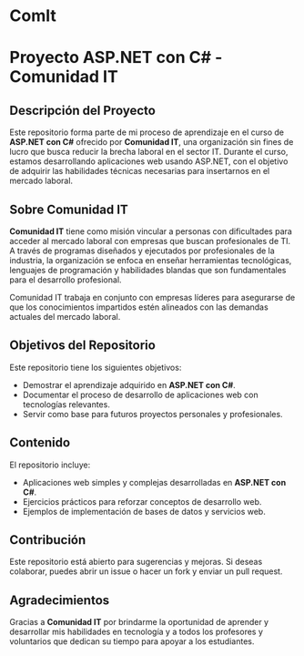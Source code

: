 # ComIt


# Proyecto ASP.NET con C# - Comunidad IT

## Descripción del Proyecto

Este repositorio forma parte de mi proceso de aprendizaje en el curso de **ASP.NET con C#** ofrecido por **Comunidad IT**, una organización sin fines de lucro que busca reducir la brecha laboral en el sector IT. Durante el curso, estamos desarrollando aplicaciones web usando ASP.NET, con el objetivo de adquirir las habilidades técnicas necesarias para insertarnos en el mercado laboral.

## Sobre Comunidad IT

**Comunidad IT** tiene como misión vincular a personas con dificultades para acceder al mercado laboral con empresas que buscan profesionales de TI. A través de programas diseñados y ejecutados por profesionales de la industria, la organización se enfoca en enseñar herramientas tecnológicas, lenguajes de programación y habilidades blandas que son fundamentales para el desarrollo profesional.

Comunidad IT trabaja en conjunto con empresas líderes para asegurarse de que los conocimientos impartidos estén alineados con las demandas actuales del mercado laboral.

## Objetivos del Repositorio

Este repositorio tiene los siguientes objetivos:
- Demostrar el aprendizaje adquirido en **ASP.NET con C#**.
- Documentar el proceso de desarrollo de aplicaciones web con tecnologías relevantes.
- Servir como base para futuros proyectos personales y profesionales.

## Contenido

El repositorio incluye:
- Aplicaciones web simples y complejas desarrolladas en **ASP.NET con C#**.
- Ejercicios prácticos para reforzar conceptos de desarrollo web.
- Ejemplos de implementación de bases de datos y servicios web.

## Contribución

Este repositorio está abierto para sugerencias y mejoras. Si deseas colaborar, puedes abrir un issue o hacer un fork y enviar un pull request.

## Agradecimientos

Gracias a **Comunidad IT** por brindarme la oportunidad de aprender y desarrollar mis habilidades en tecnología y a todos los profesores y voluntarios que dedican su tiempo para apoyar a los estudiantes.

